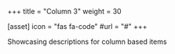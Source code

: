 +++
title = "Column 3"
weight = 30

[asset]
  icon = "fas fa-code"
  #url = "#"
+++

Showcasing descriptions for column based items
